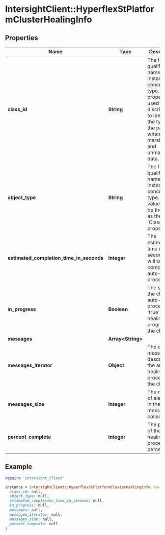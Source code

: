 # IntersightClient::HyperflexStPlatformClusterHealingInfo

## Properties

| Name | Type | Description | Notes |
| ---- | ---- | ----------- | ----- |
| **class_id** | **String** | The fully-qualified name of the instantiated, concrete type. This property is used as a discriminator to identify the type of the payload when marshaling and unmarshaling data. | [default to &#39;hyperflex.StPlatformClusterHealingInfo&#39;] |
| **object_type** | **String** | The fully-qualified name of the instantiated, concrete type. The value should be the same as the &#39;ClassId&#39; property. | [default to &#39;hyperflex.StPlatformClusterHealingInfo&#39;] |
| **estimated_completion_time_in_seconds** | **Integer** | The estimated time in seconds it will take to complete the auto-healing process. | [optional][readonly] |
| **in_progress** | **Boolean** | The status of the cluster&#39;s auto-healing process. If &#39;true&#39;, auto-healing is in progress for the cluster. | [optional][readonly] |
| **messages** | **Array&lt;String&gt;** |  | [optional] |
| **messages_iterator** | **Object** | The current message describing the auto-healing process of the cluster. | [optional][readonly] |
| **messages_size** | **Integer** | The number of elements in the messages collection. | [optional][readonly] |
| **percent_complete** | **Integer** | The progress of the auto-healing process as a percentage. | [optional][readonly] |

## Example

```ruby
require 'intersight_client'

instance = IntersightClient::HyperflexStPlatformClusterHealingInfo.new(
  class_id: null,
  object_type: null,
  estimated_completion_time_in_seconds: null,
  in_progress: null,
  messages: null,
  messages_iterator: null,
  messages_size: null,
  percent_complete: null
)
```


